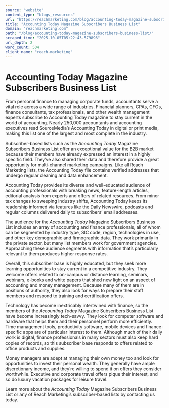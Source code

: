```yaml
---
source: "website"
content_type: "blogs_resources"
url: "https://reachmarketing.com/blog/accounting-today-magazine-subscribers-business-list/"
title: "Accounting Today Magazine Subscribers Business List"
domain: "reachmarketing.com"
path: "/blog/accounting-today-magazine-subscribers-business-list/"
scraped_time: "2025-10-05T05:22:43.579896"
url_depth: 2
word_count: 504
client_name: "reach-marketing"
---
```


# Accounting Today Magazine Subscribers Business List

From personal finance to managing corporate funds, accountants serve a vital role across a wide range of industries. Financial planners, CPAs, CFOs, finance consultants, tax professionals, and other wealth management experts subscribe to Accounting Today magazine to stay current in the world of accounting. Nearly 250,000 accountants and accounting executives read SourceMedia’s Accounting Today in digital or print media, making this list one of the largest and most complete in the industry.

Subscriber-based lists such as the _Accounting Today_ Magazine Subscribers Business List offer an exceptional value for the B2B market because their members have already expressed an interest in a highly specific field. They’ve also shared their data and therefore provide a great opportunity for multi-channel marketing campaigns. Like all Reach Marketing lists, the Accounting Today file contains verified addresses that undergo regular cleaning and data enhancement.

Accounting Today provides its diverse and well-educated audience of accounting professionals with breaking news, feature-length articles, editorial analysis from experts and offers of related resources. From minor tax changes to sweeping industry shifts, Accounting Today keeps its readership informed via features like the Daily Newswire, podcasts and regular columns delivered daily to subscribers’ email addresses.

The audience for the _Accounting Today_ Magazine Subscribers Business List includes an array of accounting and finance professionals, all of whom can be segmented by industry type, SIC code, region, technologies in use, and other key demographic and firmographic data. They work primarily in the private sector, but many list members work for government agencies. Approaching these audience segments with information that’s particularly relevant to them produces higher response rates.

Overall, this subscriber base is highly educated, but they seek more learning opportunities to stay current in a competitive industry. They welcome offers related to on-campus or distance learning, seminars, webinars, e-books and white papers that shed new light on an aspect of accounting and money management. Because many of them are in positions of authority, they also look for ways to prepare their staff members and respond to training and certification offers.

Technology has become inextricably intertwined with finance, so the members of the _Accounting Today_ Magazine Subscribers Business List have become increasingly tech-savvy. They look for computer software and hardware that helps them and their personnel perform more efficiently. Time management tools, productivity software, mobile devices and finance-specific apps are of particular interest to them. Although much of their daily work is digital, finance professionals in many sectors must also keep hard copies of records, so this subscriber base responds to offers related to office products and supplies.

Money managers are adept at managing their own money too and look for opportunities to invest their personal wealth. They generally have ample discretionary income, and they’re willing to spend it on offers they consider worthwhile. Executive and corporate travel offers pique their interest, and so do luxury vacation packages for leisure travel.

Learn more about the _Accounting Today_ Magazine Subscribers Business List or any of Reach Marketing’s subscriber-based lists by contacting us today.